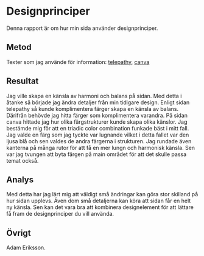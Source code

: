 ---
---
Designprinciper
=======================

Denna rapport är om hur min sida använder designprinciper. 

Metod
-----------------------

Texter som jag använde för information:
[telepathy](https://www.dtelepathy.com/blog/design/color-theory), [canva](https://www.canva.com/learn/100-color-combinations/)

Resultat
-----------------------

Jag ville skapa en känsla av harmoni och balans på sidan. Med detta i åtanke så började jag ändra detaljer från min tidigare design. Enligt sidan telepathy så kunde komplimentera färger skapa en känsla av balans. Därifrån behövde jag hitta färger som komplimentera varandra. På sidan canva hittade jag hur olika färgstrukturer kunde skapa olika känslor. Jag bestämde mig för att en triadic color combination funkade bäst i mitt fall. Jag valde en färg som jag tyckte var lugnande vilket i detta fallet var den ljusa blå och sen valdes de andra färgerna i strukturen. Jag rundade även kanterna på många rutor för att få en mer lungn och harmonisk känsla. Sen var jag tvungen att byta färgen på main området för att det skulle passa temat också.

Analys
-----------------------

Med detta har jag lärt mig att väldigt små ändringar kan göra stor skilland på hur sidan upplevs. Även dom små detaljerna kan köra att sidan får en helt ny känsla. Sen kan det vara bra att kombinera designelement för att lättare få fram de designprinciper du vill använda.

Övrigt
-----------------------

Adam Eriksson.